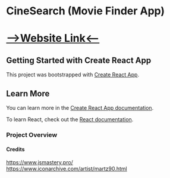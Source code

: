 # CineSearch (Movie Finder App)
# [-->Website Link<--](cinesearch-kappa.vercel.app)

## Getting Started with Create React App

This project was bootstrapped with [Create React App](https://github.com/facebook/create-react-app).

## Learn More

You can learn more in the [Create React App documentation](https://facebook.github.io/create-react-app/docs/getting-started).

To learn React, check out the [React documentation](https://reactjs.org/).

### Project Overview


#### Credits
https://www.jsmastery.pro/
https://www.iconarchive.com/artist/martz90.html
